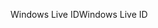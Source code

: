 <span data-ttu-id="d8f11-101">Windows Live ID</span><span class="sxs-lookup"><span data-stu-id="d8f11-101">Windows Live ID</span></span>